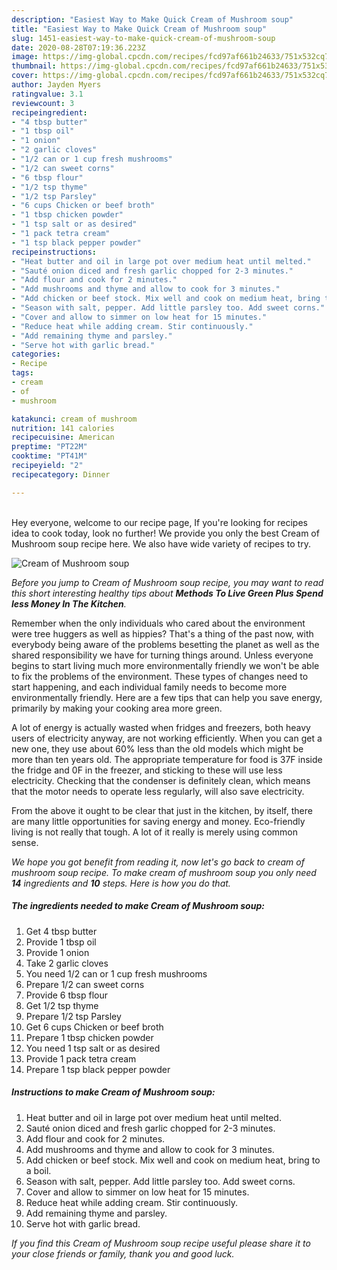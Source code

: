 ```yaml
---
description: "Easiest Way to Make Quick Cream of Mushroom soup"
title: "Easiest Way to Make Quick Cream of Mushroom soup"
slug: 1451-easiest-way-to-make-quick-cream-of-mushroom-soup
date: 2020-08-28T07:19:36.223Z
image: https://img-global.cpcdn.com/recipes/fcd97af661b24633/751x532cq70/cream-of-mushroom-soup-recipe-main-photo.jpg
thumbnail: https://img-global.cpcdn.com/recipes/fcd97af661b24633/751x532cq70/cream-of-mushroom-soup-recipe-main-photo.jpg
cover: https://img-global.cpcdn.com/recipes/fcd97af661b24633/751x532cq70/cream-of-mushroom-soup-recipe-main-photo.jpg
author: Jayden Myers
ratingvalue: 3.1
reviewcount: 3
recipeingredient:
- "4 tbsp butter"
- "1 tbsp oil"
- "1 onion"
- "2 garlic cloves"
- "1/2 can or 1 cup fresh mushrooms"
- "1/2 can sweet corns"
- "6 tbsp flour"
- "1/2 tsp thyme"
- "1/2 tsp Parsley"
- "6 cups Chicken or beef broth"
- "1 tbsp chicken powder"
- "1 tsp salt or as desired"
- "1 pack tetra cream"
- "1 tsp black pepper powder"
recipeinstructions:
- "Heat butter and oil in large pot over medium heat until melted."
- "Sauté onion diced and fresh garlic chopped for 2-3 minutes."
- "Add flour and cook for 2 minutes."
- "Add mushrooms and thyme and allow to cook for 3 minutes."
- "Add chicken or beef stock. Mix well and cook on medium heat, bring to a boil."
- "Season with salt, pepper. Add little parsley too. Add sweet corns."
- "Cover and allow to simmer on low heat for 15 minutes."
- "Reduce heat while adding cream. Stir continuously."
- "Add remaining thyme and parsley."
- "Serve hot with garlic bread."
categories:
- Recipe
tags:
- cream
- of
- mushroom

katakunci: cream of mushroom 
nutrition: 141 calories
recipecuisine: American
preptime: "PT22M"
cooktime: "PT41M"
recipeyield: "2"
recipecategory: Dinner

---
```

<br>
Hey everyone, welcome to our recipe page, If you're looking for recipes idea to cook today, look no further! We provide you only the best Cream of Mushroom soup recipe here. We also have wide variety of recipes to try.
<br>


![Cream of Mushroom soup](https://img-global.cpcdn.com/recipes/fcd97af661b24633/751x532cq70/cream-of-mushroom-soup-recipe-main-photo.jpg)

<i>Before you jump to Cream of Mushroom soup recipe, you may want to read this short interesting healthy tips about 
<strong>Methods To Live Green Plus Spend less Money In The Kitchen</strong>.</i>
</br>

Remember when the only individuals who cared about the environment were tree huggers as well as hippies? That's a thing of the past now, with everybody being aware of the problems besetting the planet as well as the shared responsibility we have for turning things around. Unless everyone begins to start living much more environmentally friendly we won't be able to fix the problems of the environment. These types of changes need to start happening, and each individual family needs to become more environmentally friendly. Here are a few tips that can help you save energy, primarily by making your cooking area more green.

A lot of energy is actually wasted when fridges and freezers, both heavy users of electricity anyway, are not working efficiently. When you can get a new one, they use about 60% less than the old models which might be more than ten years old. The appropriate temperature for food is 37F inside the fridge and 0F in the freezer, and sticking to these will use less electricity. Checking that the condenser is definitely clean, which means that the motor needs to operate less regularly, will also save electricity.

From the above it ought to be clear that just in the kitchen, by itself, there are many little opportunities for saving energy and money. Eco-friendly living is not really that tough. A lot of it really is merely using common sense.


<i>We hope you got benefit from reading it, now let's go back to cream of mushroom soup recipe. To make cream of mushroom soup you only need <strong>14</strong> ingredients and <strong>10</strong> steps. Here is how you do that.
</i>

##### The ingredients needed to make Cream of Mushroom soup:

1. Get 4 tbsp butter
1. Provide 1 tbsp oil
1. Provide 1 onion
1. Take 2 garlic cloves
1. You need 1/2 can or 1 cup fresh mushrooms
1. Prepare 1/2 can sweet corns
1. Provide 6 tbsp flour
1. Get 1/2 tsp thyme
1. Prepare 1/2 tsp Parsley
1. Get 6 cups Chicken or beef broth
1. Prepare 1 tbsp chicken powder
1. You need 1 tsp salt or as desired
1. Provide 1 pack tetra cream
1. Prepare 1 tsp black pepper powder


##### Instructions to make Cream of Mushroom soup:

1. Heat butter and oil in large pot over medium heat until melted.
1. Sauté onion diced and fresh garlic chopped for 2-3 minutes.
1. Add flour and cook for 2 minutes.
1. Add mushrooms and thyme and allow to cook for 3 minutes.
1. Add chicken or beef stock. Mix well and cook on medium heat, bring to a boil.
1. Season with salt, pepper. Add little parsley too. Add sweet corns.
1. Cover and allow to simmer on low heat for 15 minutes.
1. Reduce heat while adding cream. Stir continuously.
1. Add remaining thyme and parsley.
1. Serve hot with garlic bread.


<i>If you find this Cream of Mushroom soup recipe useful please share it to your close friends or family, thank you and good luck.</i>
